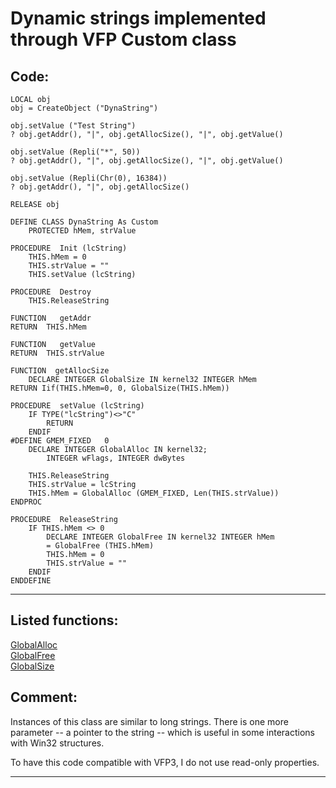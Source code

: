 <link rel="stylesheet" type="text/css" href="../css/win32api.css">  
<link rel="stylesheet" href="https://cdnjs.cloudflare.com/ajax/libs/font-awesome/4.7.0/css/font-awesome.min.css">

# Dynamic strings implemented through VFP Custom class

## Code:
```foxpro  
LOCAL obj
obj = CreateObject ("DynaString")

obj.setValue ("Test String")
? obj.getAddr(), "|", obj.getAllocSize(), "|", obj.getValue()

obj.setValue (Repli("*", 50))
? obj.getAddr(), "|", obj.getAllocSize(), "|", obj.getValue()

obj.setValue (Repli(Chr(0), 16384))
? obj.getAddr(), "|", obj.getAllocSize()

RELEASE obj

DEFINE CLASS DynaString As Custom
	PROTECTED hMem, strValue

PROCEDURE  Init (lcString)
	THIS.hMem = 0
	THIS.strValue = ""
	THIS.setValue (lcString)

PROCEDURE  Destroy
	THIS.ReleaseString

FUNCTION   getAddr
RETURN  THIS.hMem

FUNCTION   getValue
RETURN  THIS.strValue

FUNCTION  getAllocSize
	DECLARE INTEGER GlobalSize IN kernel32 INTEGER hMem
RETURN Iif(THIS.hMem=0, 0, GlobalSize(THIS.hMem))

PROCEDURE  setValue (lcString)
	IF TYPE("lcString")<>"C"
		RETURN
	ENDIF
#DEFINE GMEM_FIXED   0
	DECLARE INTEGER GlobalAlloc IN kernel32;
		INTEGER wFlags, INTEGER dwBytes

	THIS.ReleaseString
	THIS.strValue = lcString
	THIS.hMem = GlobalAlloc (GMEM_FIXED, Len(THIS.strValue))
ENDPROC

PROCEDURE  ReleaseString
	IF THIS.hMem <> 0
		DECLARE INTEGER GlobalFree IN kernel32 INTEGER hMem
		= GlobalFree (THIS.hMem)
		THIS.hMem = 0
		THIS.strValue = ""
	ENDIF
ENDDEFINE  
```  
***  


## Listed functions:
[GlobalAlloc](../libraries/kernel32/GlobalAlloc.md)  
[GlobalFree](../libraries/kernel32/GlobalFree.md)  
[GlobalSize](../libraries/kernel32/GlobalSize.md)  

## Comment:
Instances of this class are similar to long strings. There is one more parameter -- a pointer to the string -- which is useful in some interactions with Win32 structures.  
  
To have this code compatible with VFP3, I do not use read-only properties.  
  
***  

